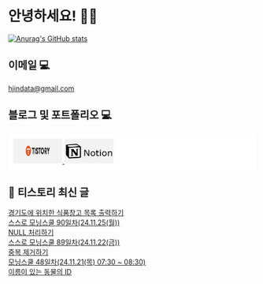 # 안녕하세요! 🙋‍♂️

[![Anurag's GitHub stats](https://github-readme-stats.vercel.app/api?username=HGJin)](https://github.com/anuraghazra/github-readme-stats)
<!--
[![Top Langs](https://github-readme-stats.vercel.app/api/top-langs/?username=HGJin&layout=compact&hide=r,jupyter%20notebook,c%23&exclude_repo=roharui.github.io)](https://github.com/anuraghazra/github-readme-stats)
-->
<!--
## 이런 환경에 익숙해요✍🏼

## 언어

<p>
  <img alt="" src= "https://img.shields.io/badge/JavaScript-F7DF1E?style=flat-square&logo=JavaScript&logoColor=white"/> 
  <img alt="" src= "https://img.shields.io/badge/TypeScript-black?logo=typescript&logoColor=blue"/>
</p>
-->
## 이메일 💻

hjindata@gmail.com

## 블로그 및 포트폴리오 💻

<div style="display: flex; flex-direction: row;background-color: white;padding: 10px;">
    <div style="margin-right: 10px;">
        <a href="https://hjindata.tistory.com/">
            <img src="https://github.com/HGJin/tistory/blob/main/logo/tistory1.png?raw=true" width="100" height="50" />
        </a>
        <a href="https://adventurous-pamphlet-28c.notion.site/DA-Data-Analyst-d609592479e144c9ba8ea716122ef05c/">
            <img src="https://github.com/HGJin/tistory/blob/e35e6767cef7d139a31c75581ae47e5a76940263/logo/notion.png?raw=true" width="100" height="50" />
        </a>
    </div>
</div>

## 📝 티스토리 최신 글

<a href=https://hjindata.tistory.com/416>경기도에 위치한 식품창고 목록 출력하기</a></br><a href=https://hjindata.tistory.com/415>스스로 모닝스쿨 90일차(24.11.25(월))</a></br><a href=https://hjindata.tistory.com/410>NULL 처리하기</a></br><a href=https://hjindata.tistory.com/413>스스로 모닝스쿨 89일차(24.11.22(금))</a></br><a href=https://hjindata.tistory.com/409>중복 제거하기</a></br><a href=https://hjindata.tistory.com/412>모닝스쿨 48일차(24.11.21(목) 07:30 ~ 08:30)</a></br><a href=https://hjindata.tistory.com/408>이름이 있는 동물의 ID</a></br>